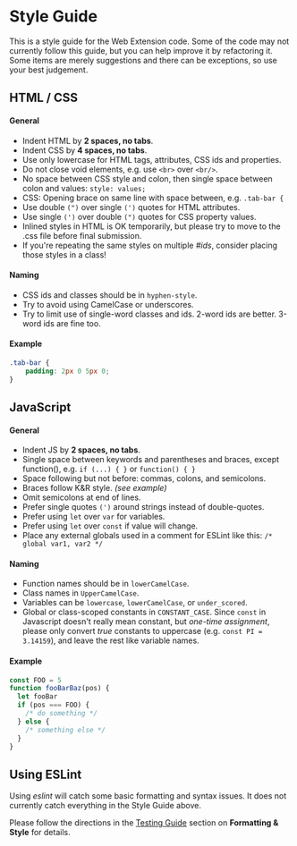 # Style Guide

This is a style guide for the Web Extension code. Some of the code may not currently follow this guide, but you can help improve it by refactoring it. Some items are merely suggestions and there can be exceptions, so use your best judgement.


## HTML / CSS ##

#### General ####

 - Indent HTML by **2 spaces, no tabs**.
 - Indent CSS by **4 spaces, no tabs**.
 - Use only lowercase for HTML tags, attributes, CSS ids and properties.
 - Do not close void elements, e.g. use `<br>` over `<br/>`.
 - No space between CSS style and colon, then single space between colon and values: `style: values;`
 - CSS: Opening brace on same line with space between, e.g. `.tab-bar {`
 - Use double `(")` over single `(')` quotes for HTML attributes.
 - Use single `(')` over double `(")` quotes for CSS property values.
 - Inlined styles in HTML is OK temporarily, but please try to move to the .css file before final submission.
 - If you're repeating the same styles on multiple *#ids*, consider placing those styles in a class!

#### Naming ####

 - CSS ids and classes should be in `hyphen-style`. 
 - Try to avoid using CamelCase or underscores.
 - Try to limit use of single-word classes and ids. 2-word ids are better. 3-word ids are fine too.

#### Example ####

```CSS
.tab-bar {
    padding: 2px 0 5px 0;
}
```

## JavaScript ##

#### General ####

 - Indent JS by **2 spaces, no tabs**.
 - Single space between keywords and parentheses and braces, except function(), e.g. `if (...) { }` or `function() { }`
 - Space following but not before: commas, colons, and semicolons.
 - Braces follow K&amp;R style. *(see example)*
 - Omit semicolons at end of lines.
 - Prefer single quotes `(')` around strings instead of double-quotes.
 - Prefer using `let` over `var` for variables.
 - Prefer using `let` over `const` if value will change.
 - Place any external globals used in a comment for ESLint like this:
   `/* global var1, var2 */`

#### Naming ####

 - Function names should be in `lowerCamelCase`.
 - Class names in `UpperCamelCase`.
 - Variables can be `lowercase`, `lowerCamelCase`, or `under_scored`.
 - Global or class-scoped constants in `CONSTANT_CASE`. Since `const` in Javascript doesn't really mean constant, but *one-time assignment*, please only convert *true* constants to uppercase (e.g. `const PI = 3.14159`), and leave the rest like variable names.

#### Example ####

```javascript
const FOO = 5
function fooBarBaz(pos) {
  let fooBar
  if (pos === FOO) {
    /* do something */
  } else {
    /* something else */
  }
}
```

## Using ESLint ##

Using *eslint* will catch some basic formatting and syntax issues. It does not currently catch everything in the Style Guide above. 

Please follow the directions in the [Testing Guide](TESTING_GUIDE.md) section on **Formatting & Style** for details.

